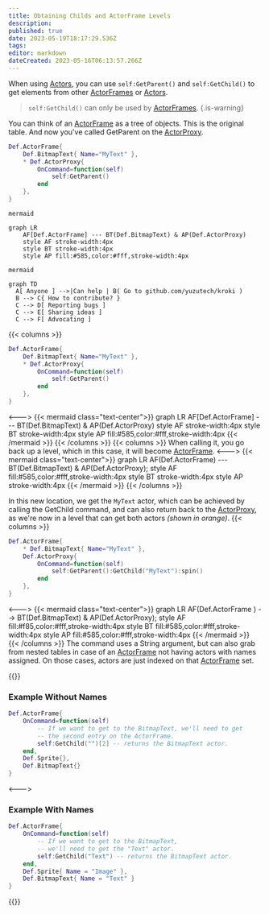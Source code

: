 ```yaml
---
title: Obtaining Childs and ActorFrame Levels
description: 
published: true
date: 2023-05-19T18:17:29.536Z
tags: 
editor: markdown
dateCreated: 2023-05-16T06:13:57.266Z
---
```


When using [Actors](/en/dev/actors/actortypes/actor/_index), you can use `self:GetParent()` and `self:GetChild()` to get elements from other [ActorFrames](/en/dev/actors/actortypes/actorframe/_index) or [Actors](/en/dev/actors/actortypes/actor/_index).

> `self:GetChild()` can only be used by [ActorFrames](../../actorframe/).
{.is-warning}

You can think of an [ActorFrame](/en/dev/actors/actortypes/actorframe/_index) as a tree of objects.
This is the original table. And now you've called GetParent on the [ActorProxy](/en/dev/actors/actortypes/actorproxy/_index).

```lua
Def.ActorFrame{
	Def.BitmapText{ Name="MyText" },
	* Def.ActorProxy{
		OnCommand=function(self)
			self:GetParent()
		end
	},
}
```

```kroki
mermaid

graph LR
    AF[Def.ActorFrame] --- BT(Def.BitmapText) & AP(Def.ActorProxy)
	style AF stroke-width:4px
	style BT stroke-width:4px
	style AP fill:#585,color:#fff,stroke-width:4px
```

```kroki
mermaid

graph TD
  A[ Anyone ] -->|Can help | B( Go to github.com/yuzutech/kroki )
  B --> C{ How to contribute? }
  C --> D[ Reporting bugs ]
  C --> E[ Sharing ideas ]
  C --> F[ Advocating ]
```

{{< columns >}}
```lua
Def.ActorFrame{
	Def.BitmapText{ Name="MyText" },
	* Def.ActorProxy{
		OnCommand=function(self)
			self:GetParent()
		end
	},
}
```
<--->
{{< mermaid class="text-center">}}
graph LR
    AF[Def.ActorFrame] --- BT(Def.BitmapText) & AP(Def.ActorProxy)
	style AF stroke-width:4px
	style BT stroke-width:4px
	style AP fill:#585,color:#fff,stroke-width:4px
{{< /mermaid >}}
{{< /columns >}}
{{< columns >}}
When calling it, you go back up a level, which in this case,
it will become [ActorFrame](../../actorframe/).
<--->
{{< mermaid class="text-center">}}
graph LR
    AF(Def.ActorFrame) --- BT(Def.BitmapText) & AP(Def.ActorProxy);
	style AF fill:#585,color:#fff,stroke-width:4px
	style BT stroke-width:4px
	style AP stroke-width:4px
{{< /mermaid >}}
{{< /columns >}}

In this new location, we get the `MyText` actor, which can be achieved by calling the GetChild command, and can also return back to the [ActorProxy](../actorproxy/), as we're now in a level that can get both actors _(shown in orange)_.
{{< columns >}}
```lua
Def.ActorFrame{
	* Def.BitmapText{ Name="MyText" },
	Def.ActorProxy{
		OnCommand=function(self)
			self:GetParent():GetChild("MyText"):spin()
		end
	},
}
```
<--->
{{< mermaid class="text-center">}}
graph LR
    AF(Def.ActorFrame ) --> BT(Def.BitmapText) & AP(Def.ActorProxy);
	style AF fill:#f85,color:#fff,stroke-width:4px
	style BT fill:#585,color:#fff,stroke-width:4px
	style AP fill:#585,color:#fff,stroke-width:4px
{{< /mermaid >}}
{{< /columns >}}
The command uses a String argument, but can also grab from nested tables in case of an [ActorFrame](../../actorframe/) not having
actors with names assigned. On those cases, actors are just indexed on that [ActorFrame](../../actorframe/) set.

{{<columns>}}
### Example Without Names
```lua
Def.ActorFrame{
	OnCommand=function(self)
		-- If we want to get to the BitmapText, we'll need to get
		-- the second entry on the ActorFrame.
		self:GetChild("")[2] -- returns the BitmapText actor.
	end,
	Def.Sprite{},
	Def.BitmapText{}
}
```
<--->
### Example With Names
```lua
Def.ActorFrame{
	OnCommand=function(self)
		-- If we want to get to the BitmapText,
		-- we'll need to get the "Text" actor.
		self:GetChild("Text") -- returns the BitmapText actor.
	end,
	Def.Sprite{ Name = "Image" },
	Def.BitmapText{ Name = "Text" }
}
```
{{</columns>}}